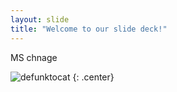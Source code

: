 ```yaml
---
layout: slide
title: "Welcome to our slide deck!"
---
```


MS chnage

![defunktocat](https://octodex.github.com/images/defunktocat.png)
{: .center}
